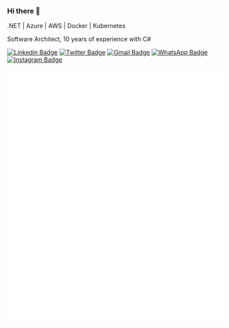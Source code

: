 ### Hi there 👋

.NET | Azure | AWS | Docker | Kubernetes

Software Architect, 10 years of experience with C#

[![Linkedin Badge](https://img.shields.io/badge/-LinkedIn-blue?style=flat-square&logo=Linkedin&logoColor=white&link=https://www.linkedin.com/in/samuelmaciel/)](https://www.linkedin.com/in/samuelmaciel/)
[![Twitter Badge](https://img.shields.io/badge/-Twitter-1ca0f1?style=flat-square&labelColor=1ca0f1&logo=twitter&logoColor=white&link=https://twitter.com/ssmaciel)](https://twitter.com/ssmaciel)
[![Gmail Badge](https://img.shields.io/badge/-ssmaciel.rp@gmail.com-c14438?style=flat-square&logo=Gmail&logoColor=white&link=mailto:ssmaciel.rp@gmail.com)](mailto:ssmaciel.rp@gmail.com) 
[![WhatsApp Badge](https://img.shields.io/badge/-WhatsApp-26B03D?style=flat-square&logo=WhatsApp&logoColor=white&link=https://api.whatsapp.com/send?phone=5516988058644)](https://api.whatsapp.com/send?phone=+5516988058644)
[![Instagram Badge](https://img.shields.io/badge/-Instagram-C13584?style=flat-square&labelColor=C13584&logo=instagram&logoColor=white&link=https://www.instagram.com/samukamaciel/)](https://www.instagram.com/samukamaciel/)


<!--
**ssmaciel/ssmaciel** is a ✨ _special_ ✨ repository because its `README.md` (this file) appears on your GitHub profile.

Here are some ideas to get you started:

- 🔭 I’m currently working on ...
- 🌱 I’m currently learning ...
- 👯 I’m looking to collaborate on ...
- 🤔 I’m looking for help with ...
- 💬 Ask me about ...
- 📫 How to reach me: ...
- 😄 Pronouns: ...
- ⚡ Fun fact: ...
-->


<a href="https://github.com/ssmaciel/github-stats">
   
![](https://github.com/ssmaciel/github-stats/blob/master/generated/overview.svg#gh-dark-mode-only)
![](https://github.com/ssmaciel/github-stats/blob/master/generated/languages.svg)

</a>
